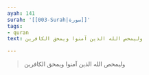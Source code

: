 ```yaml
---
ayah: 141
surah: '[[003-Surah|سورة]]'
tags:
- quran
text: وليمحص الله الذين آمنوا ويمحق الكافرين

---
```

> وليمحص الله الذين آمنوا ويمحق الكافرين
